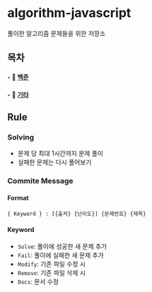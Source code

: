 # algorithm-javascript

풀이한 알고리즘 문제들을 위한 저장소

## 목차

#### - :open_file_folder: [백준](./BOJ/)

#### - :open_file_folder: [기타](./Others/)

## Rule

### Solving

- 문제 당 최대 1시간까지 문제 풀이
- 실패한 문제는 다시 풀어보기

### Commite Message

#### Format

```
{ Keyword } : [{출처} {난이도}] {문제번호} {제목}
```

#### Keyword

- `Solve`: 풀이에 성공한 새 문제 추가
- `Fail`: 풀이에 실패한 새 문제 추가
- `Modify`: 기존 파일 수정 시
- `Remove`: 기존 파일 삭제 시
- `Docs`: 문서 수정
